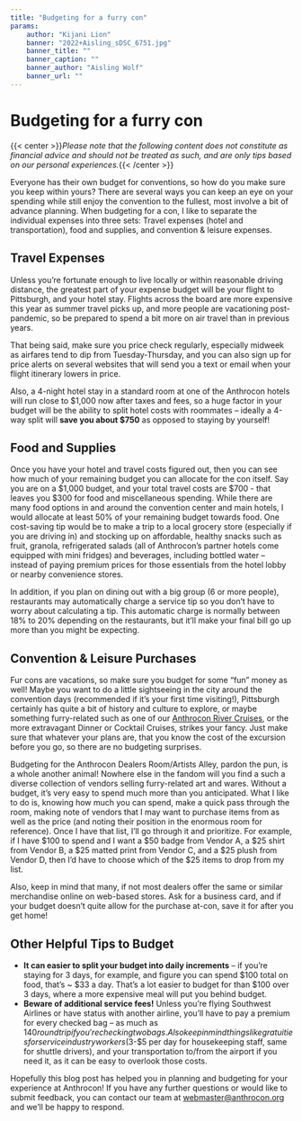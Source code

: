 ```yaml
---
title: "Budgeting for a furry con"
params:
    author: "Kijani Lion"
    banner: "2022+Aisling_sDSC_6751.jpg"
    banner_title: ""
    banner_caption: ""
    banner_author: "Aisling Wolf"
    banner_url: ""
---
```


# Budgeting for a furry con

{{< center >}}*Please note that the following content does not constitute as financial advice and should not be treated as such, and are only tips based on our personal experiences.*{{< /center >}}

Everyone has their own budget for conventions, so how do you make sure you keep within yours? There are several ways you can keep an eye on your spending while still enjoy the convention to the fullest, most involve a bit of advance planning. When budgeting for a con, I like to separate the individual expenses into three sets: Travel expenses (hotel and transportation), food and supplies, and convention & leisure expenses.

## Travel Expenses

Unless you’re fortunate enough to live locally or within reasonable driving distance, the greatest part of your expense budget will be your flight to Pittsburgh, and your hotel stay. Flights across the board are more expensive this year as summer travel picks up, and more people are vacationing post-pandemic, so be prepared to spend a bit more on air travel than in previous years.

That being said, make sure you price check regularly, especially midweek as airfares tend to dip from Tuesday-Thursday, and you can also sign up for price alerts on several websites that will send you a text or email when your flight itinerary lowers in price.

Also, a 4-night hotel stay in a standard room at one of the Anthrocon hotels will run close to $1,000 now after taxes and fees, so a huge factor in your budget will be the ability to split hotel costs with roommates – ideally a 4-way split will **save you about $750** as opposed to staying by yourself!

## Food and Supplies

Once you have your hotel and travel costs figured out, then you can see how much of your remaining budget you can allocate for the con itself. Say you are on a $1,000 budget, and your total travel costs are $700 - that leaves you $300 for food and miscellaneous spending. While there are many food options in and around the convention center and main hotels, I would allocate at least 50% of your remaining budget towards food. One cost-saving tip would be to make a trip to a local grocery store (especially if you are driving in) and stocking up on affordable, healthy snacks such as fruit, granola, refrigerated salads (all of Anthrocon’s partner hotels come equipped with mini fridges) and beverages, including bottled water – instead of paying premium prices for those essentials from the hotel lobby or nearby convenience stores.

In addition, if you plan on dining out with a big group (6 or more people), restaurants may automatically charge a service tip so you don’t have to worry about calculating a tip. This automatic charge is normally between 18% to 20% depending on the restaurants, but it’ll make your final bill go up more than you might be expecting.

## Convention & Leisure Purchases

Fur cons are vacations, so make sure you budget for some “fun” money as well! Maybe you want to do a little sightseeing in the city around the convention days (recommended if it’s your first time visiting!), Pittsburgh certainly has quite a bit of history and culture to explore, or maybe something furry-related such as one of our [Anthrocon River Cruises](https://www.anthrocon.org/anthrocon-river-cruises), or the more extravagant Dinner or Cocktail Cruises, strikes your fancy. Just make sure that whatever your plans are, that you know the cost of the excursion before you go, so there are no budgeting surprises.

Budgeting for the Anthrocon Dealers Room/Artists Alley, pardon the pun, is a whole another animal! Nowhere else in the fandom will you find a such a diverse collection of vendors selling furry-related art and wares. Without a budget, it’s very easy to spend much more than you anticipated. What I like to do is, knowing how much you can spend, make a quick pass through the room, making note of vendors that I may want to purchase items from as well as the price (and noting their position in the enormous room for reference). Once I have that list, I’ll go through it and prioritize. For example, if I have $100 to spend and I want a $50 badge from Vendor A, a $25 shirt from Vendor B, a $25 matted print from Vendor C, and a $25 plush from Vendor D, then I’d have to choose which of the $25 items to drop from my list.

Also, keep in mind that many, if not most dealers offer the same or similar merchandise online on web-based stores. Ask for a business card, and if your budget doesn’t quite allow for the purchase at-con, save it for after you get home!

## Other Helpful Tips to Budget

- **It can easier to split your budget into daily increments** – if you’re staying for 3 days, for example, and figure you can spend $100 total on food, that’s ~ $33 a day. That’s a lot easier to budget for than $100 over 3 days, where a more expensive meal will put you behind budget.
- **Beware of additional service fees!** Unless you’re flying Southwest Airlines or have status with another airline, you’ll have to pay a premium for every checked bag – as much as $140 round trip if you’re checking two bags. Also keep in mind things like gratuities for service industry workers ($3-$5 per day for housekeeping staff, same for shuttle drivers), and your transportation to/from the airport if you need it, as it can be easy to overlook those costs.

Hopefully this blog post has helped you in planning and budgeting for your experience at Anthrocon! If you have any further questions or would like to submit feedback, you can contact our team at [webmaster@anthrocon.org](mailto:webmaster@anthrocon.org) and we’ll be happy to respond.
